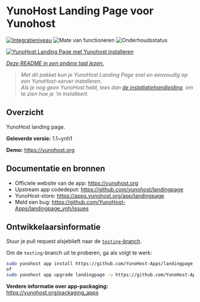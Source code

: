<!--
NB: Deze README is automatisch gegenereerd door <https://github.com/YunoHost/apps/tree/master/tools/readme_generator>
Hij mag NIET handmatig aangepast worden.
-->

# YunoHost Landing Page voor Yunohost

[![Integratieniveau](https://apps.yunohost.org/badge/integration/landingpage)](https://ci-apps.yunohost.org/ci/apps/landingpage/)
![Mate van functioneren](https://apps.yunohost.org/badge/state/landingpage)
![Onderhoudsstatus](https://apps.yunohost.org/badge/maintained/landingpage)

[![YunoHost Landing Page met Yunohost installeren](https://install-app.yunohost.org/install-with-yunohost.svg)](https://install-app.yunohost.org/?app=landingpage)

*[Deze README in een andere taal lezen.](./ALL_README.md)*

> *Met dit pakket kun je YunoHost Landing Page snel en eenvoudig op een YunoHost-server installeren.*  
> *Als je nog geen YunoHost hebt, lees dan [de installatiehandleiding](https://yunohost.org/install), om te zien hoe je 'm installeert.*

## Overzicht

YunoHost landing page.

**Geleverde versie:** 1.1~ynh1

**Demo:** <https://yunohost.org>
## Documentatie en bronnen

- Officiele website van de app: <https://yunohost.org>
- Upstream app codedepot: <https://github.com/yunohost/landingpage>
- YunoHost-store: <https://apps.yunohost.org/app/landingpage>
- Meld een bug: <https://github.com/YunoHost-Apps/landingpage_ynh/issues>

## Ontwikkelaarsinformatie

Stuur je pull request alsjeblieft naar de [`testing`-branch](https://github.com/YunoHost-Apps/landingpage_ynh/tree/testing).

Om de `testing`-branch uit te proberen, ga als volgt te werk:

```bash
sudo yunohost app install https://github.com/YunoHost-Apps/landingpage_ynh/tree/testing --debug
of
sudo yunohost app upgrade landingpage -u https://github.com/YunoHost-Apps/landingpage_ynh/tree/testing --debug
```

**Verdere informatie over app-packaging:** <https://yunohost.org/packaging_apps>
